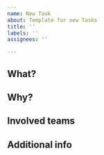 ```yaml
---
name: New Task
about: Template for new Tasks
title: ''
labels: ''
assignees: ''

---
```


## What?

## Why?

## Involved teams

## Additional info
